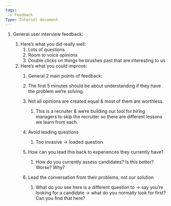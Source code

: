 ```yaml
---
tags:
  - Feedback
Type: Internal document
---
```

1. General user interview feedback:
    
    1. Here’s what you did really well:
        1. Lots of questions
        2. Room to voice opinions
        3. Double clicks on things he brushes past that are interesting to us
    2. Here’s what you could improve:
        1. General 2 main points of feedback:
            
        2. The first 5 minutes should be about understanding if they have the problem we’re solving.
        3. Not all opinions are created equal & most of them are worthless.
            1. This is a recruiter & we’re building our tool for hiring managers to skip the recruiter so there are different lessons we learn from each.
        4. Avoid leading questions
            1. Too invasive → loaded question
        5. How can you lead this back to experiences they currently have?
            1. How do you currently assess candidates? Is this better? Worse? Why?
        6. Lead the conversation from their problems, not our solution
            1. What do you see here is a different question to → say you’re looking for a candidate → what do you normally look for first? Can you find that here?
